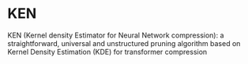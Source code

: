 # KEN
KEN (Kernel density Estimator for Neural Network compression): a straightforward, universal and unstructured pruning algorithm based on Kernel Density Estimation (KDE) for transformer compression
